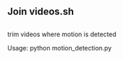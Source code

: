 

## Join videos.sh 


##

trim videos where motion is detected

Usage: python motion_detection.py <folder>
